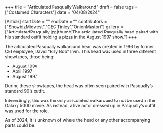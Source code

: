 +++
title = "Articulated Pasqually Walkaround"
draft = false
tags = ["Costumed Characters"]
date = "04/08/2024"

[Article]
startDate = ""
endDate = ""
contributors = ["ShowbizMidwest","CEC Tinley","OnionMastori"]
gallery = ["ArticulatedPasqually.jpg|thumb|The articulated Pasqually head paired with his standard outfit holding a pizza in the August 1997 show."]
+++

The articulated Pasqually walkaround head was created in 1996 by former CEI employee, David “Billy Bob” Irvin. This head was used in three different showtapes, those being:

* August 1996
* April 1997
* August 1997

During these showtapes, the head was often seen paired with Pasqually’s standard 90’s outfit.

Interestingly, this was the only articulated walkaround to not be used in the Galaxy 5000 movie. As instead, a live actor dressed up in Pasqually’s outfit was used for the role.

As of 2024, it is unknown of where the head or any other accompanying parts could be.


